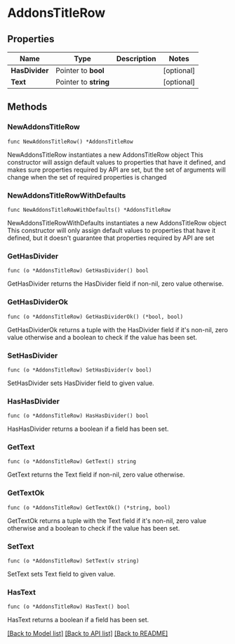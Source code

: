 # AddonsTitleRow

## Properties

Name | Type | Description | Notes
------------ | ------------- | ------------- | -------------
**HasDivider** | Pointer to **bool** |  | [optional] 
**Text** | Pointer to **string** |  | [optional] 

## Methods

### NewAddonsTitleRow

`func NewAddonsTitleRow() *AddonsTitleRow`

NewAddonsTitleRow instantiates a new AddonsTitleRow object
This constructor will assign default values to properties that have it defined,
and makes sure properties required by API are set, but the set of arguments
will change when the set of required properties is changed

### NewAddonsTitleRowWithDefaults

`func NewAddonsTitleRowWithDefaults() *AddonsTitleRow`

NewAddonsTitleRowWithDefaults instantiates a new AddonsTitleRow object
This constructor will only assign default values to properties that have it defined,
but it doesn't guarantee that properties required by API are set

### GetHasDivider

`func (o *AddonsTitleRow) GetHasDivider() bool`

GetHasDivider returns the HasDivider field if non-nil, zero value otherwise.

### GetHasDividerOk

`func (o *AddonsTitleRow) GetHasDividerOk() (*bool, bool)`

GetHasDividerOk returns a tuple with the HasDivider field if it's non-nil, zero value otherwise
and a boolean to check if the value has been set.

### SetHasDivider

`func (o *AddonsTitleRow) SetHasDivider(v bool)`

SetHasDivider sets HasDivider field to given value.

### HasHasDivider

`func (o *AddonsTitleRow) HasHasDivider() bool`

HasHasDivider returns a boolean if a field has been set.

### GetText

`func (o *AddonsTitleRow) GetText() string`

GetText returns the Text field if non-nil, zero value otherwise.

### GetTextOk

`func (o *AddonsTitleRow) GetTextOk() (*string, bool)`

GetTextOk returns a tuple with the Text field if it's non-nil, zero value otherwise
and a boolean to check if the value has been set.

### SetText

`func (o *AddonsTitleRow) SetText(v string)`

SetText sets Text field to given value.

### HasText

`func (o *AddonsTitleRow) HasText() bool`

HasText returns a boolean if a field has been set.


[[Back to Model list]](../README.md#documentation-for-models) [[Back to API list]](../README.md#documentation-for-api-endpoints) [[Back to README]](../README.md)


